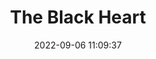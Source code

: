 ---
date: 2022-09-06 11:09:37
title: 'The Black Heart'	
tags: []
price: $9.99 One Time	
link: https://store.steampowered.com/app/1431780/The_Black_Heart/	

twitter: https://twitter.com/TheBlackHeartVg
---